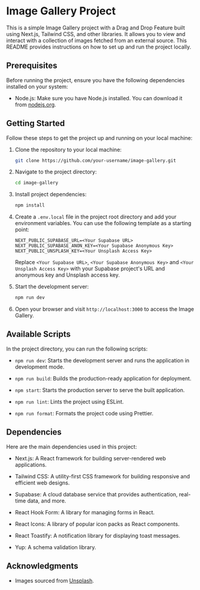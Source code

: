 # Image Gallery Project

This is a simple Image Gallery project with a Drag and Drop Feature built using Next.js, Tailwind CSS, and other libraries. It allows you to view and interact with a collection of images fetched from an external source. This README provides instructions on how to set up and run the project locally.

## Prerequisites

Before running the project, ensure you have the following dependencies installed on your system:

- Node.js: Make sure you have Node.js installed. You can download it from [nodejs.org](https://nodejs.org/).

## Getting Started

Follow these steps to get the project up and running on your local machine:

1. Clone the repository to your local machine:

   ```bash
   git clone https://github.com/your-username/image-gallery.git
   ```

2. Navigate to the project directory:

   ```bash
   cd image-gallery
   ```

3. Install project dependencies:

   ```bash
   npm install
   ```

4. Create a `.env.local` file in the project root directory and add your environment variables. You can use the following template as a starting point:

   ```env
   NEXT_PUBLIC_SUPABASE_URL=<Your Supabase URL>
   NEXT_PUBLIC_SUPABASE_ANON_KEY=<Your Supabase Anonymous Key>
   NEXT_PUBLIC_UNSPLASH_KEY=<Your Unsplash Access Key>
   ```

   Replace `<Your Supabase URL>`, `<Your Supabase Anonymous Key>` and `<Your Unsplash Access Key>` with your Supabase project's URL and anonymous key and Unsplash access key.

5. Start the development server:

   ```bash
   npm run dev
   ```

6. Open your browser and visit `http://localhost:3000` to access the Image Gallery.

## Available Scripts

In the project directory, you can run the following scripts:

- `npm run dev`: Starts the development server and runs the application in development mode.

- `npm run build`: Builds the production-ready application for deployment.

- `npm start`: Starts the production server to serve the built application.

- `npm run lint`: Lints the project using ESLint.

- `npm run format`: Formats the project code using Prettier.

## Dependencies

Here are the main dependencies used in this project:

- Next.js: A React framework for building server-rendered web applications.

- Tailwind CSS: A utility-first CSS framework for building responsive and efficient web designs.

- Supabase: A cloud database service that provides authentication, real-time data, and more.

- React Hook Form: A library for managing forms in React.

- React Icons: A library of popular icon packs as React components.

- React Toastify: A notification library for displaying toast messages.

- Yup: A schema validation library.

## Acknowledgments

- Images sourced from [Unsplash](https://unsplash.com).